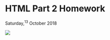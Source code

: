 
<h1>HTML Part 2 Homework</h1>
<p>Saturday,<sup>13</sup> October 2018</p>
<img src="https://k61.kn3.net/E/A/D/2/2/8/7AE.jpg alt="DESCRIPTION OF IMAGE" >
